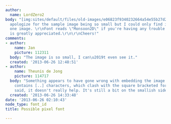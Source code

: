 ```yaml
---
author:
  name: LordZero2
body: "[img:sites/default/files/old-images/e06823f9340232664a54e55b27d21083_6404.4206[1].png]\r\n\r\nI
  apologize for the sample image being so small but I could only find it used in this
  one image. \r\nFont reads \"Monsoon2D\" if you're having any trouble. Any information
  is greatly appreciated.\r\n\r\nCheers!"
comments:
- author:
    name: Jan
    picture: 112311
  body: "The image is so small, I can\u2019t even see it."
  created: '2013-06-26 12:48:51'
- author:
    name: Theunis de Jong
    picture: 114717
  body: "Something appears to have gone wrong with embedding the image -- its filename
    contains [..] characters, which clash with the square bracketed formatting codes.\r\n\r\n[img:sites/default/files/old-images/e06823f9340232664a54e55b27d21083_6404_4206_3523.png]\r\n\r\nThat
    said, it doesn't really help. It's still a bit on the smallish side."
  created: '2013-06-26 14:33:48'
date: '2013-06-26 02:10:43'
node_type: font_id
title: Possible pixel font

---
```

